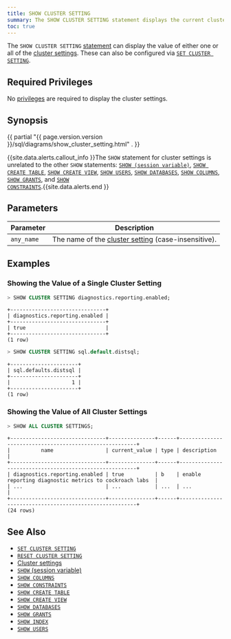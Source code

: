 ```yaml
---
title: SHOW CLUSTER SETTING
summary: The SHOW CLUSTER SETTING statement displays the current cluster settings.
toc: true
---
```


The `SHOW CLUSTER SETTING` [statement](sql-statements.html) can
display the value of either one or all of the
[cluster settings](cluster-settings.html). These can also be configured
via [`SET CLUSTER SETTING`](set-cluster-setting.html).


## Required Privileges

No [privileges](privileges.html) are required to display the cluster settings.

## Synopsis

{{ partial "{{ page.version.version }}/sql/diagrams/show_cluster_setting.html" . }}

{{site.data.alerts.callout_info }}The <code>SHOW</code> statement for cluster settings is unrelated to the other <code>SHOW</code> statements: <a href="show-vars.html"><code>SHOW (session variable)</code></a>, <a href="show-create-table.html"><code>SHOW CREATE TABLE</code></a>, <a href="show-create-view.html"><code>SHOW CREATE VIEW</code></a>, <a href="show-users.html"><code>SHOW USERS</code></a>, <a href="show-databases.html"><code>SHOW DATABASES</code></a>, <a href="show-columns.html"><code>SHOW COLUMNS</code></a>, <a href="show-grants.html"><code>SHOW GRANTS</code></a>, and <a href="show-constraints.html"><code>SHOW CONSTRAINTS</code></a>.{{site.data.alerts.end }}

## Parameters

| Parameter | Description |
|-----------|-------------|
| `any_name` | The name of the [cluster setting](cluster-settings.html) (case-insensitive). |

## Examples

### Showing the Value of a Single Cluster Setting

~~~ sql
> SHOW CLUSTER SETTING diagnostics.reporting.enabled;
~~~

~~~
+-------------------------------+
| diagnostics.reporting.enabled |
+-------------------------------+
| true                          |
+-------------------------------+
(1 row)
~~~

~~~ sql
> SHOW CLUSTER SETTING sql.default.distsql;
~~~

~~~
+----------------------+
| sql.defaults.distsql |
+----------------------+
|                    1 |
+----------------------+
(1 row)
~~~

### Showing the Value of All Cluster Settings

~~~ sql
> SHOW ALL CLUSTER SETTINGS;
~~~

~~~
+-------------------------------+---------------+------+--------------------------------------------------------+
|          name                 | current_value | type | description                                            |
+-------------------------------+---------------+------+--------------------------------------------------------+
| diagnostics.reporting.enabled | true          | b    | enable reporting diagnostic metrics to cockroach labs  |
| ...                           | ...           | ...  | ...                                                    |
+-------------------------------+---------------+------+--------------------------------------------------------+
(24 rows)
~~~

## See Also

- [`SET CLUSTER SETTING`](set-cluster-setting.html)
- [`RESET CLUSTER SETTING`](reset-cluster-setting.html)
- [Cluster settings](cluster-settings.html)
- [`SHOW` (session variable)](show-vars.html)
- [`SHOW COLUMNS`](show-columns.html)
- [`SHOW CONSTRAINTS`](show-constraints.html)
- [`SHOW CREATE TABLE`](show-create-table.html)
- [`SHOW CREATE VIEW`](show-create-view.html)
- [`SHOW DATABASES`](show-databases.html)
- [`SHOW GRANTS`](show-grants.html)
- [`SHOW INDEX`](show-index.html)
- [`SHOW USERS`](show-users.html)
